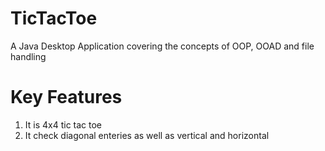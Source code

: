 # TicTacToe
A Java Desktop Application covering the concepts of OOP, OOAD and file handling
# Key Features
1. It is 4x4 tic tac toe
2. It check diagonal enteries as well as vertical and horizontal
